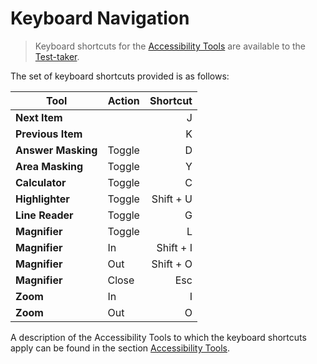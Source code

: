 # Keyboard Navigation


> Keyboard shortcuts for the [Accessibility Tools](../appendix/glossary.md#test-taker-tools) are available to the [Test-taker](../appendix/glossary.md#test-taker).


The set of keyboard shortcuts provided is as follows:

| **Tool**                 | Action   | Shortcut    |
|--------------------------|----------|------------:|
| **Next Item**            |          |           J |
| **Previous Item**        |          |           K |
| **Answer Masking**       | Toggle   |           D |
| **Area Masking**         | Toggle   |           Y |
| **Calculator**           | Toggle   |           C |
| **Highlighter**          | Toggle   |   Shift + U |
| **Line Reader**          | Toggle   |           G |
| **Magnifier**            | Toggle   |           L |
| **Magnifier**            | In       |   Shift + I |
| **Magnifier**            | Out      |   Shift + O |
| **Magnifier**            | Close    |         Esc |
| **Zoom**                 | In       |           I |
| **Zoom**                 | Out      |           O |


A description of the Accessibility Tools to which the keyboard shortcuts apply can be found in the section [Accessibility Tools](../taking-a-test/accessibility-tools.md).


